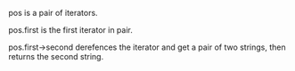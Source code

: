 pos is a pair of iterators.

pos.first is the first iterator in pair.

pos.first->second derefences the iterator and get a pair of two strings, then returns the second string.